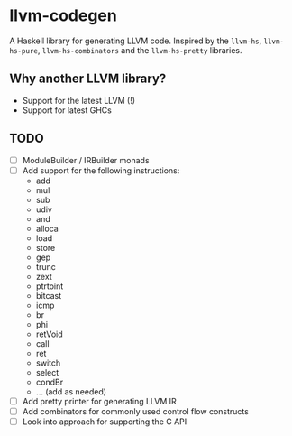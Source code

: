 # llvm-codegen

A Haskell library for generating LLVM code. Inspired by the `llvm-hs`,
`llvm-hs-pure`, `llvm-hs-combinators` and the `llvm-hs-pretty` libraries.

## Why another LLVM library?

- Support for the latest LLVM (!)
- Support for latest GHCs

## TODO

- [ ] ModuleBuilder / IRBuilder monads
- [ ] Add support for the following instructions:
  - add
  - mul
  - sub
  - udiv
  - and
  - alloca
  - load
  - store
  - gep
  - trunc
  - zext
  - ptrtoint
  - bitcast
  - icmp
  - br
  - phi
  - retVoid
  - call
  - ret
  - switch
  - select
  - condBr
  - ... (add as needed)
- [ ] Add pretty printer for generating LLVM IR
- [ ] Add combinators for commonly used control flow constructs
- [ ] Look into approach for supporting the C API
